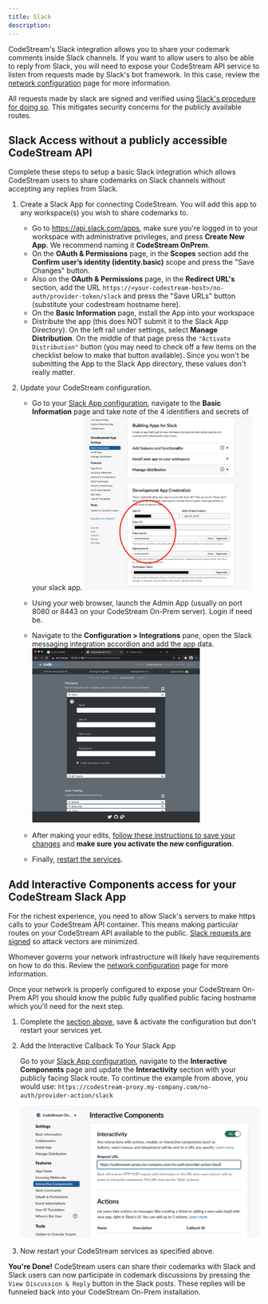 ```yaml
---
title: Slack
description: 
---
```


CodeStream's Slack integration allows you to share your codemark comments inside
Slack channels. If you want to allow users to also be able to reply from Slack,
you will need to expose your CodeStream API service to listen from requests made
by Slack's bot framework. In this case, review the [network
configuration](network) page for more information.

All requests made by slack are signed and verified using [Slack's procedure for
doing so](https://api.slack.com/docs/verifying-requests-from-slack). This
mitigates security concerns for the publicly available routes.


## Slack Access without a publicly accessible CodeStream API

Complete these steps to setup a basic Slack integration which allows CodeStream
users to share codemarks on Slack channels without accepting any replies from
Slack.

1. Create a Slack App for connecting CodeStream. You will add this app to any
	 workspace(s) you wish to share codemarks to.
	*	Go to https://api.slack.com/apps, make sure you're logged in to your
		workspace with administrative privileges, and press **Create New App**. We
		recommend naming it **CodeStream OnPrem**.
	*	On the **OAuth & Permissions** page, in the **Scopes** section add the
		**Confirm user’s identity (identity.basic)** scope and press the "Save
		Changes" button.
	*	Also on the **OAuth & Permissions** page, in the **Redirect URL's**
		section, add the URL
		`https://<your-codestream-host>/no-auth/provider-token/slack`
		and press the "Save URLs" button (substitute your codestream hostname
		here).
	*	On the **Basic Information** page, install the App into your workspace 
	*	Distribute the app (this does NOT submit it to the Slack App Directory).
		On the left rail under settings, select **Manage Distribution**. On the
		middle of that page press the `"Activate Distribution"` button (you may
		need to check off a few items on the checklist below to make that button
		available). Since you won't be submitting the App to the Slack App
		directory, these values don't really matter.

1. Update your CodeStream configuration.
	<br />
	*	Go to your [Slack App configuration](https://api.slack.com/apps), navigate
		to the **Basic Information** page and take note of the 4 identifiers and
		secrets of your slack app.
		<img src="../assets/images/slack-app-ids.png" height="350" />
		<!-- ![slack app ids](../assets/images/slack-app-ids.png) -->

	*	Using your web browser, launch the Admin App (usually on port 8080 or 8443
		on your CodeStream On-Prem server). Login if need be.

    *   Navigate to the **Configuration > Integrations** pane, open the Slack
        messaging integration accordion and add the app data.
		<img src="../assets/images/adminapp/orig/CfgIntSlack.png" height="350" />

	*	After making your edits, [follow these instructions to save your
		changes](../adminapp/#saving-and-activating-changes) and **make sure you
		activate the new configuration**.

	*	Finally, [restart the services](../configs/single-host-linux/#retart-the-services).

## Add Interactive Components access for your CodeStream Slack App

For the richest experience, you need to allow Slack's servers to make https
calls to your CodeStream API container. This means making particular routes on
your CodeStream API available to the public. [Slack requests are
signed](https://api.slack.com/docs/verifying-requests-from-slack) so attack
vectors are minimized.

Whomever governs your network infrastructure will likely have requirements on
how to do this. Review the [network configuration](network) page for more
information.

Once your network is properly configured to expose your CodeStream On-Prem API
you should know the public fully qualified public facing hostname which you'll
need for the next step.

1.  Complete the [section
    above](#slack-access-without-a-publicly-accessible-codestream-api), save &
    activate the configuration but don't restart your services yet.

1.	Add the Interactive Callback To Your Slack App

    Go to your [Slack App configuration](https://api.slack.com/apps), navigate
    to the **Interactive Components** page and update the **Interactivity**
    section with your publicly facing Slack route. To continue the example from
    above, you would use:
    `https://codestream-proxy.my-company.com/no-auth/provider-action/slack`

    ![slack callback](../assets/images/slack-app-callback.png)

1.	Now restart your CodeStream services as specified above.

**You're Done!** CodeStream users can share their codemarks with Slack and Slack
users can now participate in codemark discussions by pressing the `View
Discussion & Reply` button in the Slack posts. These replies will be funneled
back into your CodeStream On-Prem installation.
